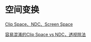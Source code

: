 # 空间变换

[Clip Space、NDC、Screen Space](https://www.jianshu.com/p/4f25623366ff)

[容易混淆的Clip Space vs NDC，透视除法](https://zhuanlan.zhihu.com/p/392472435)